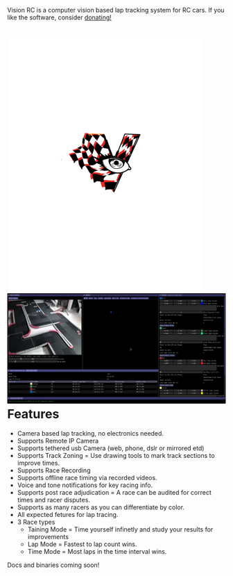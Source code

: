 Vision RC is a computer vision based lap tracking system for RC cars.
If you like the software, consider [donating!](
https://www.paypal.com/donate/?business=MCQ4ADZ6BKSD2&no_recurring=0&item_name=Thanks+for+donating%2C+this+allows+me+to+keep+working+on+the+system+and+still+feed+my+family.+&currency_code=USD)

![](/images/vrc.png)
![](/images/overview.png)
Features
========

- Camera based lap tracking, no electronics needed.
- Supports Remote IP Camera
- Supports tethered usb Camera (web, phone, dslr or mirrored etd)
- Supports Track Zoning = Use drawing tools to mark track sections to improve times.
- Supports Race Recording
- Supports offline race timing via recorded videos.
- Voice and tone notifications for key racing info.
- Supports post race adjudication = A race can be audited for correct times and racer disputes.
- Supports as many racers as you can differentiate by color.
- All expected fetures for lap tracing.
- 3 Race types
  - Taining Mode = Time yourself infinetly and study your results for improvements
  - Lap Mode = Fastest to lap count wins.
  - Time Mode = Most laps in the time interval wins.

Docs and binaries coming soon!


